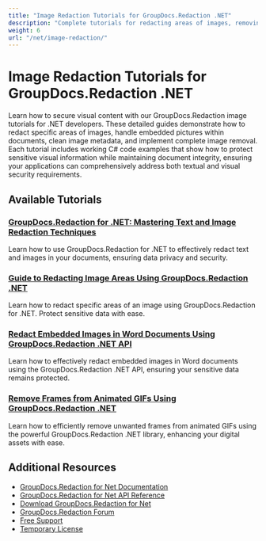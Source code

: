 ```yaml
---
title: "Image Redaction Tutorials for GroupDocs.Redaction .NET"
description: "Complete tutorials for redacting areas of images, removing embedded images, and cleaning image metadata using GroupDocs.Redaction for .NET."
weight: 6
url: "/net/image-redaction/"
---
```


# Image Redaction Tutorials for GroupDocs.Redaction .NET

Learn how to secure visual content with our GroupDocs.Redaction image tutorials for .NET developers. These detailed guides demonstrate how to redact specific areas of images, handle embedded pictures within documents, clean image metadata, and implement complete image removal. Each tutorial includes working C# code examples that show how to protect sensitive visual information while maintaining document integrity, ensuring your applications can comprehensively address both textual and visual security requirements.

## Available Tutorials

### [GroupDocs.Redaction for .NET&#58; Mastering Text and Image Redaction Techniques](./groupdocs-redaction-tutorial-net-text-image-redaction/)
Learn how to use GroupDocs.Redaction for .NET to effectively redact text and images in your documents, ensuring data privacy and security.

### [Guide to Redacting Image Areas Using GroupDocs.Redaction .NET](./redact-image-area-groupdocs-redaction-net-guide/)
Learn how to redact specific areas of an image using GroupDocs.Redaction for .NET. Protect sensitive data with ease.

### [Redact Embedded Images in Word Documents Using GroupDocs.Redaction .NET API](./redact-embedded-images-groupdocs-redaction-net/)
Learn how to effectively redact embedded images in Word documents using the GroupDocs.Redaction .NET API, ensuring your sensitive data remains protected.

### [Remove Frames from Animated GIFs Using GroupDocs.Redaction .NET](./remove-frames-groupdocs-redaction-net/)
Learn how to efficiently remove unwanted frames from animated GIFs using the powerful GroupDocs.Redaction .NET library, enhancing your digital assets with ease.

## Additional Resources

- [GroupDocs.Redaction for Net Documentation](https://docs.groupdocs.com/redaction/net/)
- [GroupDocs.Redaction for Net API Reference](https://reference.groupdocs.com/redaction/net/)
- [Download GroupDocs.Redaction for Net](https://releases.groupdocs.com/redaction/net/)
- [GroupDocs.Redaction Forum](https://forum.groupdocs.com/c/redaction)
- [Free Support](https://forum.groupdocs.com/)
- [Temporary License](https://purchase.groupdocs.com/temporary-license/)
